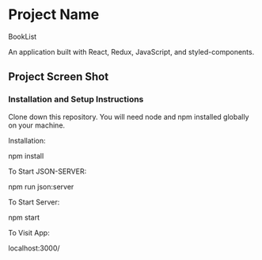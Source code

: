 # Project Name 
BookList

An application  built with React, Redux, JavaScript, and styled-components.

## Project Screen Shot



### Installation and Setup Instructions

Clone down this repository. You will need node and npm installed globally on your machine.

Installation:

npm install

To Start JSON-SERVER:

npm run json:server

To Start Server:

npm start

To Visit App:

localhost:3000/


